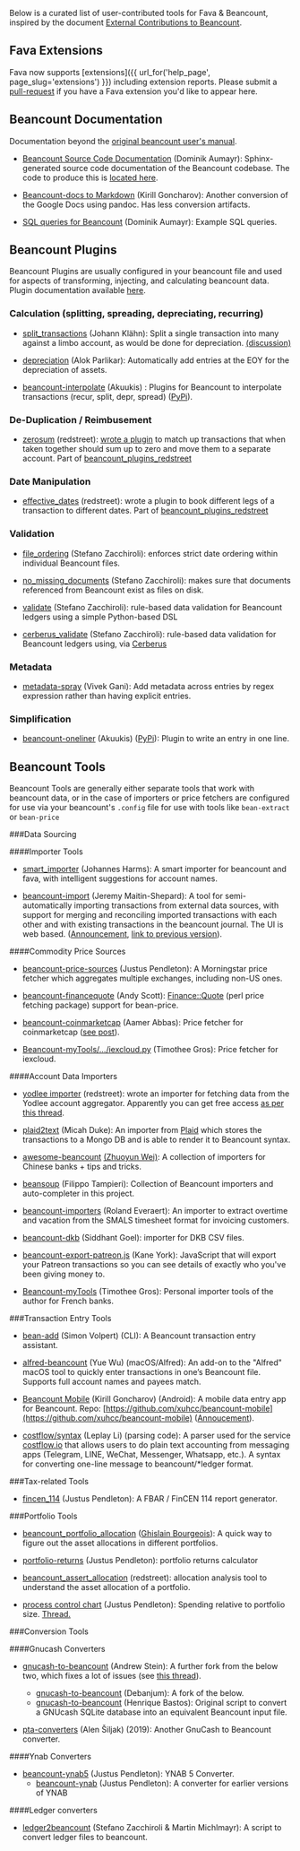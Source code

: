 Below is a curated list of user-contributed tools for Fava & Beancount, inspired by the document [External Contributions to Beancount](http://furius.ca/beancount/doc/contrib). 

## Fava Extensions
Fava now supports [extensions]({{ url_for('help_page', page_slug='extensions') }}) including extension reports. Please submit a [pull-request](https://github.com/beancount/fava) if you have a Fava extension you'd like to appear here.

## Beancount Documentation
Documentation beyond the [original beancount user's manual](http://furius.ca/beancount/doc/index).

- [Beancount Source Code Documentation](http://aumayr.github.io/beancount-docs-static/) (Dominik Aumayr): Sphinx-generated source code documentation of the Beancount codebase. The code to produce this is [located here](https://github.com/aumayr/beancount-docs).

- [Beancount-docs to Markdown](https://github.com/xuhcc/beancount-docs) (Kirill Goncharov): Another conversion of the Google Docs using pandoc. Has less conversion artifacts.

- [SQL queries for Beancount](http://aumayr.github.io/beancount-sql-queries/) (Dominik Aumayr): Example SQL queries.

## Beancount Plugins
Beancount Plugins are usually configured in your beancount file and used for aspects of transforming, injecting, and calculating beancount data. Plugin documentation available [here](http://furius.ca/beancount/doc/scripting).

### Calculation (splitting, spreading, depreciating, recurring)

- [split_transactions](https://www.google.com/url?q=https%3A%2F%2Fgist.github.com%2Fkljohann%2Faebac3f0146680fd9aa5&sa=D&sntz=1&usg=AFQjCNGn2AkL35onTeXgOQzLzkjVpvLcpg) (Johann Klähn): Split a single transaction into many against a limbo account, as would be done for depreciation. [(discussion)](https://groups.google.com/d/msg/beancount/z9sPboW4U3c/1qIIzro4zFoJ)

- [depreciation](https://bitbucket.org/snippets/happyalu/EAMgj/beancount-automated-depreciation-plugin) (Alok Parlikar): Automatically add entries at the EOY for the depreciation of assets.

- [beancount-interpolate](https://github.com/Akuukis/beancount-interpolate) (Akuukis) : Plugins for Beancount to interpolate transactions (recur, split, depr, spread) ([PyPi](https://pypi.python.org/pypi/beancount-interpolate)).

### De-Duplication / Reimbusement

- [zerosum](https://github.com/redstreet/beancount_plugins_redstreet/tree/master/zerosum) (redstreet): [wrote a plugin](https://groups.google.com/d/msg/beancount/MU6KozsmqGQ/sehD3dqZslEJ) to match up transactions that when taken together should sum up to zero and move them to a separate account. Part of [beancount_plugins_redstreet](https://github.com/redstreet/beancount_plugins_redstreet)

### Date Manipulation

- [effective_dates](https://github.com/redstreet/beancount_plugins_redstreet/tree/master/effective_date) (redstreet): wrote a plugin to book different legs of a transaction to different dates. Part of [beancount_plugins_redstreet](https://github.com/redstreet/beancount_plugins_redstreet)

### Validation

- [file_ordering](https://github.com/zacchiro/beancount-plugins-zack) (Stefano Zacchiroli): enforces strict date ordering within individual Beancount files.

- [no\_missing\_documents](https://github.com/zacchiro/beancount-plugins-zack) (Stefano Zacchiroli): makes sure that documents referenced from Beancount exist as files on disk.

- [validate](https://github.com/zacchiro/beancount-plugins-zack) (Stefano Zacchiroli): rule-based data validation for Beancount ledgers using a simple Python-based DSL

- [cerberus_validate](https://github.com/zacchiro/beancount-plugins-zack) (Stefano Zacchiroli): rule-based data validation for Beancount ledgers using, via [Cerberus](http://docs.python-cerberus.org/en/stable/)

### Metadata

- [metadata-spray](https://github.com/seltzered/beancount-plugins-metadata-spray) (Vivek Gani): Add metadata across entries by regex expression rather than having explicit entries.

### Simplification

- [beancount-oneliner](https://github.com/Akuukis/beancount-oneliner) (Akuukis) ([PyPi](https://pypi.python.org/pypi/beancount-oneliner/1.0.0)): Plugin to write an entry in one line.

## Beancount Tools
Beancount Tools are generally either separate tools that work with beancount data, or in the case of importers or price fetchers are configured for use via your beancount's `.config` file for use with tools like `bean-extract` or `bean-price`

###Data Sourcing

####Importer Tools

- [smart_importer](https://github.com/johannesjh/smart_importer) (Johannes Harms): A smart importer for beancount and fava, with intelligent suggestions for account names.

- [beancount-import](https://github.com/jbms/beancount-import) (Jeremy Maitin-Shepard): A tool for semi-automatically importing transactions from external data sources, with support for merging and reconciling imported transactions with each other and with existing transactions in the beancount journal.  The UI is web based. ([Announcement](https://github.com/jbms/beancount-import), [link to previous version](https://groups.google.com/d/msg/beancount/YN3xL09QFsQ/qhL8U6JDCgAJ)).

####Commodity Price Sources

- [beancount-price-sources](https://github.com/hoostus/beancount-price-sources) (Justus Pendleton): A Morningstar price fetcher which aggregates multiple exchanges, including non-US ones.

- [beancount-financequote](https://github.com/andyjscott/beancount-financequote) (Andy Scott): [Finance::Quote](https://metacpan.org/release/Finance-Quote) (perl price fetching package) support for bean-price.

- [beancount-coinmarketcap](https://github.com/aamerabbas/beancount-coinmarketcap) (Aamer Abbas): Price fetcher for coinmarketcap ([see post](https://medium.com/@danielcimring/downloading-historical-data-from-coinmarketcap-41a2b0111baf)).

- [Beancount-myTools/.../iexcloud.py](https://github.com/grostim/Beancount-myTools/blob/master/price/iexcloud.py) (Timothee Gros): Price fetcher for iexcloud.

####Account Data Importers

- [yodlee importer](https://bitbucket.org/redstreet/ledgerhub/commits/5cad3e7495479b1598585a3cfcdd9a06051efcc1) (redstreet): wrote an importer for fetching data from the Yodlee account aggregator. Apparently you can get free access [as per this thread](https://groups.google.com/d/msg/beancount/nsRCbC6nP4I/Dx5NlTioDq0J).

- [plaid2text](https://github.com/madhat2r/plaid2text) (Micah Duke): An importer from [Plaid](http://www.plaid.com/) which stores the transactions to a Mongo DB and is able to render it to Beancount syntax.

- [awesome-beancount](https://github.com/wzyboy/awesome-beancount) [(Zhuoyun Wei)](https://github.com/wzyboy): A collection of importers for Chinese banks + tips and tricks.

- [beansoup](https://github.com/fxtlabs/beansoup) (Filippo Tampieri): Collection of Beancount importers and auto-completer in this project.

- [beancount-importers](https://github.com/montaropdf/beancount-importers/) (Roland Everaert): An importer to extract overtime and vacation from the SMALS timesheet format for invoicing customers.

- [beancount-dkb](https://github.com/siddhantgoel/beancount-dkb) (Siddhant Goel): importer for DKB CSV files.

- [beancount-export-patreon.js](https://gist.github.com/riking/0f0dab2b7761d2f6895c5d58c0b62a66) (Kane York): JavaScript that will export your Patreon transactions so you can see details of exactly who you've been giving money to.

- [Beancount-myTools](https://github.com/grostim/Beancount-myTools) (Timothee Gros): Personal importer tools of the author for French banks.

###Transaction Entry Tools

- [bean-add](https://github.com/simon-v/bean-add) (Simon Volpert) (CLI): A Beancount transaction entry assistant.

- [alfred-beancount](https://github.com/blaulan/alfred-beancount) (Yue Wu) (macOS/Alfred): An add-on to the "Alfred" macOS tool to quickly enter transactions in one’s Beancount file. Supports full account names and payees match.

- [Beancount Mobile](https://play.google.com/store/apps/details?id=link.beancount.mobile) (Kirill Goncharov) (Android): A mobile data entry app for Beancount. Repo:  [https://github.com/xuhcc/beancount-mobile](https://github.com/xuhcc/beancount-mobile) ([Annoucement](https://groups.google.com/d/msgid/beancount/014e0879-70e0-4cac-b884-82d8004e1b43%40googlegroups.com?utm_medium=email&utm_source=footer)).

- [costflow/syntax](https://github.com/costflow/syntax) (Leplay Li) (parsing code): A parser used for the service [costflow.io](https://www.costflow.io/) that allows users to do plain text accounting from messaging apps (Telegram, LINE, WeChat, Messenger, Whatsapp, etc.). A syntax for converting one-line message to beancount/\*ledger format.


###Tax-related Tools

- [fincen_114](https://github.com/hoostus/fincen_114) (Justus Pendleton): A FBAR / FinCEN 114 report generator.

###Portfolio Tools

- [beancount\_portfolio\_allocation](https://github.com/ghislainbourgeois/beancount_portfolio_allocation) ([Ghislain Bourgeois](https://groups.google.com/d/msgid/beancount/b36d9b67-8496-4021-98ea-0470e5f09e4b%40googlegroups.com?utm_medium=email&utm_source=footer)): A quick way to figure out the asset allocations in different portfolios.

- [portfolio-returns](https://github.com/hoostus/portfolio-returns) (Justus Pendleton): portfolio returns calculator

- [beancount\_assert\_allocation](https://github.com/redstreet/beancount_asset_allocation) (redstreet): allocation analysis tool to understand the asset allocation of a portfolio.

- [process control chart](https://github.com/hoostus/beancount-control-chart) (Justus Pendleton): Spending relative to portfolio size. [Thread.](https://groups.google.com/d/msgid/beancount/0cd47f9a-37d6-444e-8516-25e247a9e0cd%40googlegroups.com?utm_medium=email&utm_source=footer)

###Conversion Tools

####Gnucash Converters

- [gnucash-to-beancount](https://github.com/AndrewStein/gnucash-to-beancount) (Andrew Stein): A further fork from the below two, which fixes a lot of issues (see [this thread](https://groups.google.com/d/msg/beancount/MaaASKR1SSI/GX5I8lOkBgAJ)).
    - [gnucash-to-beancount](https://github.com/debanjum/gnucash-to-beancount) (Debanjum): A fork of the below.
    - [gnucash-to-beancount](https://github.com/henriquebastos/gnucash-to-beancount/) (Henrique Bastos): Original script to convert a GNUcash SQLite database into an equivalent Beancount input file.

- [pta-converters](https://gitlab.com/alensiljak/pta-converters) (Alen Šiljak) (2019): Another GnuCash to Beancount converter.

####Ynab Converters

- [beancount-ynab5](https://github.com/hoostus/beancount-ynab5) (Justus Pendleton): YNAB 5 Converter.
    - [beancount-ynab](https://github.com/hoostus/beancount-ynab) (Justus Pendleton): A converter for earlier versions of YNAB

####Ledger converters

- [ledger2beancount](https://github.com/zacchiro/ledger2beancount/) (Stefano Zacchiroli & Martin Michlmayr): A script to convert ledger files to beancount.
